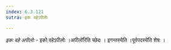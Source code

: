 ```yaml
---
index: 6.3.121
sutra: इकः वहेऽपीलोः

---
```

_इकः वहे अपीलोः_ - इको वहेऽपीलोः ।अपीलो॑रिति च्छेदः । इगन्तस्येति ।पूर्वपदस्ये॑ति शेषः । 